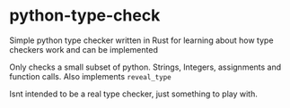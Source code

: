 # python-type-check

Simple python type checker written in Rust for learning about how type checkers work and can be implemented

Only checks a small subset of python. Strings, Integers, assignments and function calls. Also implements `reveal_type`

Isnt intended to be a real type checker, just something to play with.
